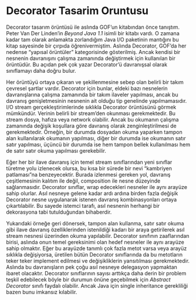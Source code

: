# Decorator Tasarim Oruntusu

Decorator tasarım örüntüsü ile aslında GOF’un kitabından önce tanıştım. Peter Van Der Linden’in *Beyond Java 1.1* isimli 
bir kitabı vardı. O zamana kadar tam olarak anlamakta zorlandığım Java I/O paketinin mantığını bu kitap sayesinde bir 
çırpıda öğrenivermiştim. Aslında Decorator, GOF’da her nedense “yapısal örüntüler” kategorisinde gösterilmiş. Ancak 
kendisi bir nesnenin davranışını çalışma zamanında değiştirmek için kullanılan bir örüntüdür. Bu açıdan pek çok yazar 
Decorator’ü davranışsal olarak sınıflamayı daha doğru bulur.

Her örüntüyü ortaya çıkaran ve şekillenmesine sebep olan belirli bir takım çevresel şartlar vardır. Decorator için bunlar, 
eldeki bazı nesnelerin davranışlarına çalışma zamanında bir takım ilaveler yapılması, ancak bu davranış genişletmesinin 
nesnenin ait olduğu tip genelinde yapılmamasıdır. I/O stream gerçekleştirimlerinde sıklıkla Decorator örüntüsünü görmek 
mümkündür. Verinin belirli bir stream’den okunması gerekmektedir. Bu stream dosya, hafıza veya network olabilir. Ancak 
bu okumanın çalışma zamanında değişik koşullara göre davranış olarak zenginleştirilmesi de gerekmektedir. Örneğin, bir 
durumda dosyadan okuma yaparken tampon alan kullanılarak okumanın yapılması, diğer bir durumda ise okumanın satır satır 
yapılması, üçüncü bir durumda ise hem tampon bellek kullanılması hem de satır satır okuma yapılması gerekebilir.

Eğer her bir ilave davranış için temel stream sınıflarından yeni sınıflar türetme yolu izlenecek olursa, bu kısa bir 
sürede bir nevi “kambriyen patlaması”na benzeyecektir. Burada izlenmesi gereken yol, davranış çeşitlemesinin kalıtım ile 
değil, composition ile nesne düzeyinde sağlanmasıdır. Decorator sınıflar, wrap edecekleri nesneler ile aynı arayüze sahip 
olurlar. Asıl nesneye gelene kadar ardı ardına birden fazla değişik Decorator nesne uygulanarak istenen davranış 
kombinasyonları ortaya çıkartılabilir. Bu sayede istemci tarafı, asıl nesnenin herhangi bir dekorasyona tabi tutulduğundan 
bihaberdir.

Yukarıdaki örneğe geri dönersek, tampon alan kullanma, satır satır okuma gibi ilave davranış özelliklerinden istenildiği 
kadarı bir araya getirilerek asıl stream nesnesi üzerinden okuma yapılabilir. Decorator sınıfının zaaflarından birisi, 
aslında onun temel gereksinimi olan hedef nesneler ile aynı arayüze sahip olmaktır. Eğer bu arayüzde tanımlı çok fazla 
metot varsa veya arayüz sıklıkla değişiyorsa, üretilen bütün Decorator sınıflarında da bu metotların teker teker implement 
edilmesi ve değişikliklerin yansıtılması gerekmektedir. Aslında bu davranışların pek çoğu asıl nesneye delegasyon yapmaktan 
ibaret olacaktır. Decorator sınıflarının sayısı arttıkça daha derin bir problem teşkil edebilecek böyle bir durumun önüne 
geçebilmek için *Abstract Decorator* sınıfı faydalı olabilir. Ancak Java için single inheritance gerekliliği bazen bunu 
imkansız kılabilir.
